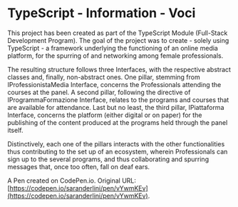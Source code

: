 # TypeScript - Information - Voci
This project has been created as part of the TypeScript Module (Full-Stack Development Program).
The goal of the project was to create - solely using TypeScript - a framework underlying the functioning of an online media platform, for the spurring of and networking among female professionals.

The resulting structure follows three Interfaces, with the respective abstract classes and, finally, non-abstract ones.
One pillar, stemming from IProfessionistaMedia Interface, concerns the Professionals attending the courses at the panel.
A second pillar, following the directive of IProgrammaFormazione Interface, relates to the programs and courses that are available for attendance.
Last but no least, the third pillar, IPiattaforma Interface, concerns the platform (either digital or on paper) for the publishing of the content produced at the programs held through the panel itself. 

Distinctively, each one of the pillars interacts with the other functionalities thus contributing to the set up of an ecosystem, wherein Professionals can sign up to the several programs, and thus collaborating and spurring messages that, once too often, fall on deaf ears.

A Pen created on CodePen.io. Original URL: [https://codepen.io/saranderlini/pen/vYwmKEv](https://codepen.io/saranderlini/pen/vYwmKEv).

